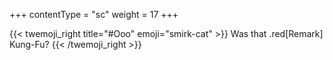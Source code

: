 +++
contentType = "sc"
weight = 17
+++

{{< twemoji_right title="#Ooo" emoji="smirk-cat" >}}
Was that .red[Remark] Kung-Fu?
{{< /twemoji_right >}}
